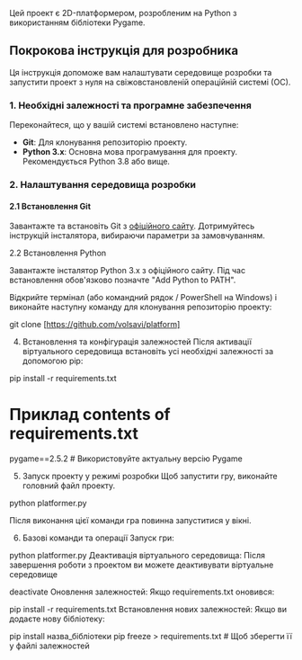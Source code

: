 Цей проект є 2D-платформером, розробленим на Python з використанням бібліотеки Pygame.

## Покрокова інструкція для розробника

Ця інструкція допоможе вам налаштувати середовище розробки та запустити проект з нуля на свіжовстановленій операційній системі (ОС).

### 1. Необхідні залежності та програмне забезпечення

Переконайтеся, що у вашій системі встановлено наступне:

* **Git**: Для клонування репозиторію проекту.
* **Python 3.x**: Основна мова програмування для проекту. Рекомендується Python 3.8 або вище.

### 2. Налаштування середовища розробки

#### 2.1 Встановлення Git

Завантажте та встановіть Git з [офіційного сайту](https://git-scm.com/download/win). Дотримуйтесь інструкцій інсталятора, вибираючи параметри за замовчуванням.

2.2 Встановлення Python

Завантажте інсталятор Python 3.x з офіційного сайту. Під час встановлення обов'язково позначте "Add Python to PATH".


Відкрийте термінал (або командний рядок / PowerShell на Windows) і виконайте наступну команду для клонування репозиторію проекту:

git clone [https://github.com/volsavi/platform]


4. Встановлення та конфігурація залежностей
Після активації віртуального середовища встановіть усі необхідні залежності за допомогою pip:


pip install -r requirements.txt

# Приклад contents of requirements.txt
pygame==2.5.2 # Використовуйте актуальну версію Pygame

5. Запуск проекту у режимі розробки
Щоб запустити гру, виконайте головний файл проекту.

python platformer.py

Після виконання цієї команди гра повинна запуститися у вікні.

6. Базові команди та операції
Запуск гри:

python platformer.py
Деактивація віртуального середовища: Після завершення роботи з проектом ви можете деактивувати віртуальне середовище

deactivate
Оновлення залежностей: Якщо requirements.txt оновився:

pip install -r requirements.txt
Встановлення нових залежностей: Якщо ви додаєте нову бібліотеку:

pip install назва_бібліотеки
pip freeze > requirements.txt # Щоб зберегти її у файлі залежностей